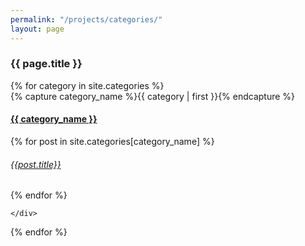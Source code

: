```yaml
---
permalink: "/projects/categories/"
layout: page
---
```


<h3>  {{ page.title }} </h3>

<div id="categories">
  {% for category in site.categories %}
    <div class="category-box" >
      {% capture category_name %}{{ category | first }}{% endcapture %}
      <div id="#{{ category_name | replace: " ", "_"  | downcase }}"></div>
      <h4 class="category-head"><a href="{{ site.baseurl }}/projects/categories/{{ category_name }}">{{ category_name }}</a></h4>
      <a name="{{ category_name | replace: " ", "_"  | downcase }}"></a>
      {% for post in site.categories[category_name] %}
        <article class="center">
          <h6 ><a href="{{ site.baseurl }}{{ post.url }}">{{post.title}}</a></h6>
          </article>
      {% endfor %}

    </div>
  {% endfor %}
</div>
